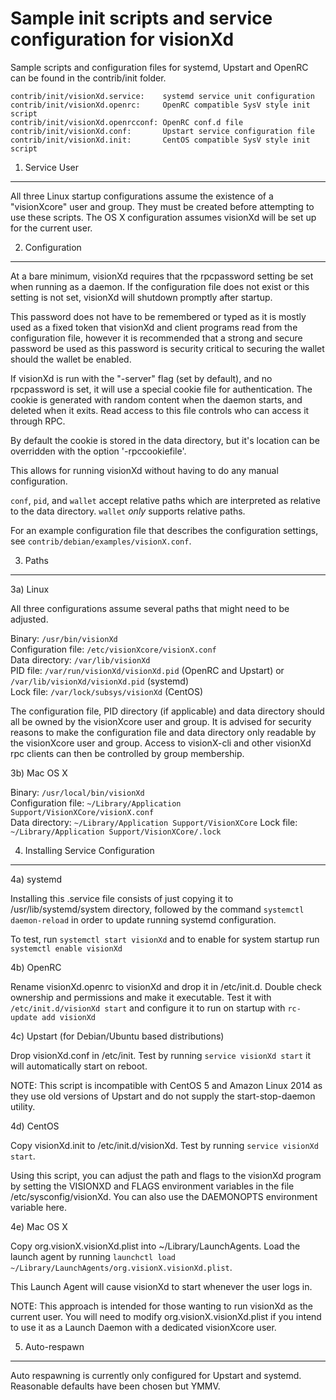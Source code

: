 Sample init scripts and service configuration for visionXd
==========================================================

Sample scripts and configuration files for systemd, Upstart and OpenRC
can be found in the contrib/init folder.

    contrib/init/visionXd.service:    systemd service unit configuration
    contrib/init/visionXd.openrc:     OpenRC compatible SysV style init script
    contrib/init/visionXd.openrcconf: OpenRC conf.d file
    contrib/init/visionXd.conf:       Upstart service configuration file
    contrib/init/visionXd.init:       CentOS compatible SysV style init script

1. Service User
---------------------------------

All three Linux startup configurations assume the existence of a "visionXcore" user
and group.  They must be created before attempting to use these scripts.
The OS X configuration assumes visionXd will be set up for the current user.

2. Configuration
---------------------------------

At a bare minimum, visionXd requires that the rpcpassword setting be set
when running as a daemon.  If the configuration file does not exist or this
setting is not set, visionXd will shutdown promptly after startup.

This password does not have to be remembered or typed as it is mostly used
as a fixed token that visionXd and client programs read from the configuration
file, however it is recommended that a strong and secure password be used
as this password is security critical to securing the wallet should the
wallet be enabled.

If visionXd is run with the "-server" flag (set by default), and no rpcpassword is set,
it will use a special cookie file for authentication. The cookie is generated with random
content when the daemon starts, and deleted when it exits. Read access to this file
controls who can access it through RPC.

By default the cookie is stored in the data directory, but it's location can be overridden
with the option '-rpccookiefile'.

This allows for running visionXd without having to do any manual configuration.

`conf`, `pid`, and `wallet` accept relative paths which are interpreted as
relative to the data directory. `wallet` *only* supports relative paths.

For an example configuration file that describes the configuration settings,
see `contrib/debian/examples/visionX.conf`.

3. Paths
---------------------------------

3a) Linux

All three configurations assume several paths that might need to be adjusted.

Binary:              `/usr/bin/visionXd`  
Configuration file:  `/etc/visionXcore/visionX.conf`  
Data directory:      `/var/lib/visionXd`  
PID file:            `/var/run/visionXd/visionXd.pid` (OpenRC and Upstart) or `/var/lib/visionXd/visionXd.pid` (systemd)  
Lock file:           `/var/lock/subsys/visionXd` (CentOS)  

The configuration file, PID directory (if applicable) and data directory
should all be owned by the visionXcore user and group.  It is advised for security
reasons to make the configuration file and data directory only readable by the
visionXcore user and group.  Access to visionX-cli and other visionXd rpc clients
can then be controlled by group membership.

3b) Mac OS X

Binary:              `/usr/local/bin/visionXd`  
Configuration file:  `~/Library/Application Support/VisionXCore/visionX.conf`  
Data directory:      `~/Library/Application Support/VisionXCore`
Lock file:           `~/Library/Application Support/VisionXCore/.lock`

4. Installing Service Configuration
-----------------------------------

4a) systemd

Installing this .service file consists of just copying it to
/usr/lib/systemd/system directory, followed by the command
`systemctl daemon-reload` in order to update running systemd configuration.

To test, run `systemctl start visionXd` and to enable for system startup run
`systemctl enable visionXd`

4b) OpenRC

Rename visionXd.openrc to visionXd and drop it in /etc/init.d.  Double
check ownership and permissions and make it executable.  Test it with
`/etc/init.d/visionXd start` and configure it to run on startup with
`rc-update add visionXd`

4c) Upstart (for Debian/Ubuntu based distributions)

Drop visionXd.conf in /etc/init.  Test by running `service visionXd start`
it will automatically start on reboot.

NOTE: This script is incompatible with CentOS 5 and Amazon Linux 2014 as they
use old versions of Upstart and do not supply the start-stop-daemon utility.

4d) CentOS

Copy visionXd.init to /etc/init.d/visionXd. Test by running `service visionXd start`.

Using this script, you can adjust the path and flags to the visionXd program by
setting the VISIONXD and FLAGS environment variables in the file
/etc/sysconfig/visionXd. You can also use the DAEMONOPTS environment variable here.

4e) Mac OS X

Copy org.visionX.visionXd.plist into ~/Library/LaunchAgents. Load the launch agent by
running `launchctl load ~/Library/LaunchAgents/org.visionX.visionXd.plist`.

This Launch Agent will cause visionXd to start whenever the user logs in.

NOTE: This approach is intended for those wanting to run visionXd as the current user.
You will need to modify org.visionX.visionXd.plist if you intend to use it as a
Launch Daemon with a dedicated visionXcore user.

5. Auto-respawn
-----------------------------------

Auto respawning is currently only configured for Upstart and systemd.
Reasonable defaults have been chosen but YMMV.
